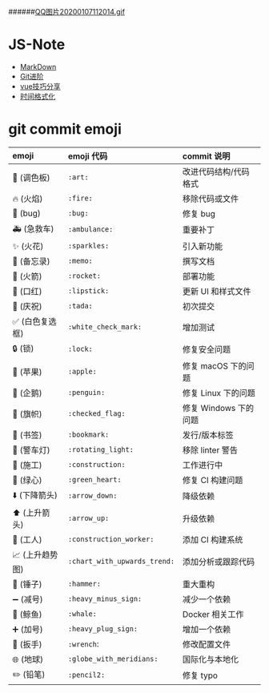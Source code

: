 
######[QQ图片20200107112014.gif](https://img.hacpai.com/file/2020/01/QQ图片20200107112014-76b929c1.gif)


# JS-Note
- [MarkDown](https://github.com/Lee981265/Free-Style/blob/master/Markdown.md)
- [Git进阶](https://github.com/WEB-qq-635678224/JS-Note/blob/master/Git%E8%BF%9B%E9%98%B6.md)
- [vue技巧分享](https://github.com/WEB-qq-635678224/JS-Note/blob/master/vue-note.md)
- [时间格式化](https://github.com/WEB-qq-635678224/JS-Note/blob/master/Fomat%20Time.md)

# git commit emoji

|emoji|emoji 代码|commit 说明|
|:--|:--|:--|
|:art: (调色板)	|`:art:`	|改进代码结构/代码格式|
|:fire: (火焰)	|`:fire:`	|移除代码或文件|
|:bug: (bug)	|`:bug:`	|修复 bug|
|:ambulance: (急救车)	 |`:ambulance:`	|重要补丁|
|:sparkles: (火花)	|`:sparkles:`	|引入新功能|
|:memo: (备忘录)	|`:memo:`	|撰写文档|
|:rocket: (火箭)	|`:rocket:`|	部署功能|
|:lipstick: (口红)	|`:lipstick:`	|更新 UI 和样式文件|
|:tada: (庆祝)	|`:tada:`|	初次提交|
|:white_check_mark: (白色复选框)	|`:white_check_mark:`	|增加测试|
|:lock: (锁)	|`:lock:`|	修复安全问题|
|:apple: (苹果)	|`:apple:`|	修复 macOS 下的问题|
|:penguin: (企鹅)	|`:penguin:`	|修复 Linux 下的问题|
|:checkered_flag: (旗帜)	|`:checked_flag:`	|修复 Windows 下的问题|
|:bookmark: (书签)	|`:bookmark:`	|发行/版本标签|
|:rotating_light: (警车灯)	|`:rotating_light:`|移除 linter 警告|
|:construction: (施工)	|`:construction:`	|工作进行中|
|:green_heart: (绿心)	|`:green_heart:`|	修复 CI 构建问题|
|:arrow_down: (下降箭头)	|`:arrow_down:`|	降级依赖|
|:arrow_up: (上升箭头)	|`:arrow_up:`	|升级依赖|
|:construction_worker: (工人)	|`:construction_worker:`|	添加 CI 构建系统|
|:chart_with_upwards_trend: (上升趋势图)	|`:chart_with_upwards_trend:`|	添加分析或跟踪代码|
|:hammer: (锤子)	|`:hammer:`	|重大重构|
|:heavy_minus_sign: (减号)	|`:heavy_minus_sign:`	|减少一个依赖|
|:whale: (鲸鱼)	|`:whale:`|	Docker 相关工作|
|:heavy_plus_sign: (加号)	|`:heavy_plug_sign:`	|增加一个依赖|
|:wrench: (扳手)	|`:wrench`:|	修改配置文件|
|:globe_with_meridians: (地球) |	`:globe_with_meridians:`	|国际化与本地化|
|:pencil2: (铅笔)	| `:pencil2:`	|修复 typo|


